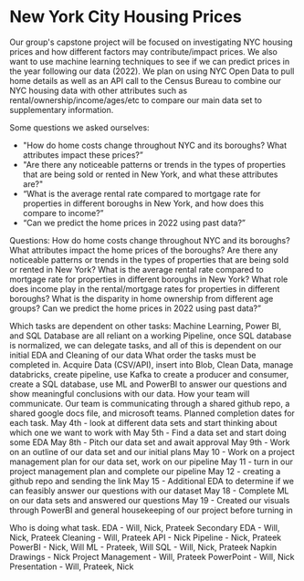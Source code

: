 # New York City Housing Prices
Our group's capstone project will be focused on investigating NYC housing prices and how different factors may contribute/impact prices. We also want to use machine learning techniques to see if we can predict prices in the year following our data (2022). We plan on using NYC Open Data to pull home details as well as an API call to the Census Bureau to combine our NYC housing data with other attributes such as rental/ownership/income/ages/etc to compare our main data set to supplementary information.

Some questions we asked ourselves:
* "How do home costs change throughout NYC and its boroughs? What attributes impact these prices?”
* "Are there any noticeable patterns or trends in the types of properties that are being sold or rented in New York, and what these attributes are?"
* “What is the average rental rate compared to mortgage rate for properties in different boroughs in New York, and how does this compare to income?”
* “Can we predict the home prices in 2022 using past data?”

Questions:
How do home costs change throughout NYC and its boroughs? 
What attributes impact the home prices of the boroughs?
Are there any noticeable patterns or trends in the types of properties that are being sold or rented in New York? 
What is the average rental rate compared to mortgage rate for properties in different boroughs in New York? 
What role does income play in the rental/mortgage rates for properties in different boroughs?
What is the disparity in home ownership from different age groups?
Can we predict the home prices in 2022 using past data?”


Which tasks are dependent on other tasks:
Machine Learning, Power BI, and SQL Database are all reliant on a working Pipeline, once SQL database is normalized, we can delegate tasks, and all of this is dependent on our initial EDA and Cleaning of our data
What order the tasks must be completed in.
Acquire Data (CSV/API), insert into Blob, Clean Data, manage databricks, create pipeline, use Kafka to create a producer and consumer, create a SQL database, use ML and PowerBI to answer our questions and show meaningful conclusions with our data.
How your team will communicate.
Our team is communicating through a shared github repo, a shared google docs file, and microsoft teams. 
Planned completion dates for each task.
May 4th - look at different data sets and start thinking about which one we want to work with
May 5th - Find a data set and start doing some EDA
May 8th - Pitch our data set and await approval
May 9th - Work on an outline of our data set and our initial plans
May 10 - Work on a project management plan for our data set, work on our pipeline
May 11 - turn in our project management plan and complete our pipeline
May 12 - creating a github repo and sending the link
May 15 - Additional EDA to determine if we can feasibly answer our questions with our dataset
May 18 - Complete ML on our data sets and answered our questions
May 19 - Created our visuals through PowerBI and general housekeeping of our project before turning in


Who is doing what task.
EDA - Will, Nick, Prateek
Secondary EDA - Will, Nick, Prateek
Cleaning - Will, Prateek
API - Nick
Pipeline - Nick, Prateek
PowerBI - Nick, Will
ML - Prateek, Will
SQL - Will, Nick, Prateek
Napkin Drawings - Nick
Project Management - Will, Prateek
PowerPoint - Will, Nick
Presentation - Will, Prateek, Nick
